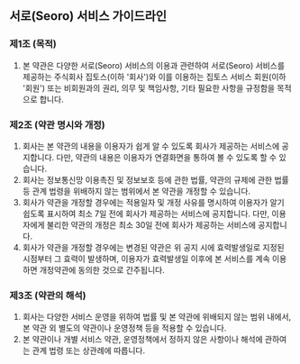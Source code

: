## 서로(Seoro) 서비스 가이드라인

### 제1조 (목적)

1. 본 약관은 다양한 서로(Seoro) 서비스의 이용과 관련하여 서로(Seoro) 서비스를 제공하는 주식회사 집토스(이하 '회사')와 이를 이용하는 집토스 서비스 회원(이하 '회원') 또는 비회원과의 권리, 의무 및 책임사항, 기타 필요한 사항을 규정함을 목적으로 합니다.

### 제2조 (약관 명시와 개정)

1. 회사는 본 약관의 내용을 이용자가 쉽게 알 수 있도록 회사가 제공하는 서비스에 공지합니다. 다만, 약관의 내용은 이용자가 연결화면을 통하여 볼 수 있도록 할 수 있습니다.
2. 회사는 정보통신망 이용촉진 및 정보보호 등에 관한 법률, 약관의 규제에 관한 법률 등 관계 법령을 위배하지 않는 범위에서 본 약관을 개정할 수 있습니다.
3. 회사가 약관을 개정할 경우에는 적용일자 및 개정 사유를 명시하여 이용자가 알기 쉽도록 표시하여 최소 7일 전에 회사가 제공하는 서비스에 공지합니다. 다만, 이용자에게 불리한 약관의 개정은 최소 30일 전에 회사가 제공하는 서비스에 공지합니다.
4. 회사가 약관을 개정할 경우에는 변경된 약관은 위 공지 시에 효력발생일로 지정된 시점부터 그 효력이 발생하며, 이용자가 효력발생일 이후에 본 서비스를 계속 이용하면 개정약관에 동의한 것으로 간주됩니다.

### 제3조 (약관의 해석)

1. 회사는 다양한 서비스 운영을 위하여 법률 및 본 약관에 위배되지 않는 범위 내에서, 본 약관 외 별도의 약관이나 운영정책 등을 적용할 수 있습니다.
2. 본 약관이나 개별 서비스 약관, 운영정책에서 정하지 않은 사항이나 해석에 관하여는 관계 법령 또는 상관례에 따릅니다.
